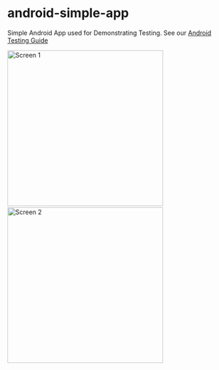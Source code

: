 android-simple-app
==================

Simple Android App used for Demonstrating Testing. 
See our [Android Testing Guide](https://github.com/thecodepath/android_guides/wiki/Android-Unit-and-Integration-Testing)

<img src="http://i.imgur.com/BhD9S8n.png" width="350" alt="Screen 1" />
&nbsp;
<img src="http://i.imgur.com/YOssiuC.png" width="350" alt="Screen 2" />
